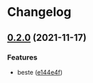# Changelog

## [0.2.0](https://www.github.com/kalosisz/git-workshop/compare/v0.1.0...v0.2.0) (2021-11-17)


### Features

* beste ([e144e4f](https://www.github.com/kalosisz/git-workshop/commit/e144e4f1aa61aa6af5a404ffd5d52f99d93bc6c9))
